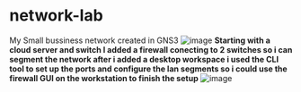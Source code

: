 # network-lab
My Small bussiness network created in GNS3
![image](https://github.com/MarkDrexel/network-lab/assets/160628525/96ccbbff-532e-42c1-a8b4-caf3b321b800)
**Starting with a cloud server and switch I added a firewall conecting to 2 switches so i can segment the network
after i added a desktop workspace i used the CLI tool to set up the ports and configure the lan segments so i could use the firewall GUI on the workstation to finish the setup** 
![image](https://github.com/MarkDrexel/network-lab/assets/160628525/ba578d4c-db05-4e6e-bb83-7c252ef57708)

